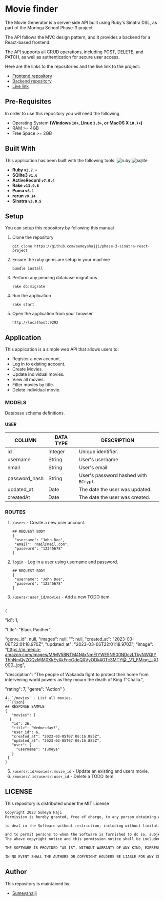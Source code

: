 # Movie finder
The Movie Generator is a server-side API built using Ruby's Sinatra DSL, as part of the Moringa School Phase-3 project. 

The API follows the MVC design pattern, and it provides a backend for a React-based frontend. 

The API supports all CRUD operations, including POST, DELETE, and PATCH, as well as authentication for secure user access.

Here are the links to the repositories and the live link to the project:
 - [Frontend repository](https://github.com/sumeyahajji/movie-finder)
 - [Backend repository](https://github.com/sumeyahajjiphase-3-sinatra-react-project)
 - [Live link](https://poetic-snickerdoodle-e30b72.netlify.app/)
## Pre-Requisites
In order to use this repository you will need the following:
- Operating System **(Windows `10+`, Linux `3.8+`, or MacOS X `10.7+`)**
- RAM >= 4GB
- Free Space >= 2GB
## Built With
This application has been built with the following tools:
![ruby](https://img.shields.io/badge/Ruby-CC342D?style=for-the-badge&logo=ruby&logoColor=white)
![sqlite](https://img.shields.io/badge/SQLite-07405E?style=for-the-badge&logo=sqlite&logoColor=white)
- **Ruby `v2.7.+`**
- **SQlite3 `v1.6`**
- **ActiveRecord `v7.0.4`**
- **Rake `v13.0.6`**
- **Puma `v6.1`**
- **rerun `v0.14`**
- **Sinatra `v3.0.5`**
## Setup
You can setup this repository by following this manual
1. Clone the repository
    ```{shell}
   git clone https://github.com/sumeyahajji/phase-3-sinatra-react-project
   ```
2. Ensure the ruby gems are setup in your machine
    ```{shell}
   bundle install
   ```
3. Perform any pending database migrations
   ```{shell}
   rake db:migrate
   ```
4. Run the application
    ```{shell}
    rake start
    ```
5. Open the application from your browser
    ```
   http://localhost:9292
   ```
## Application
This application is a simple web API that allows users to:
- Register a new account.
- Log in to existing account.
- Create Movies.
- Update individual movies.
- View all movies.
- Filter movies by title.
- Delete individual movie.
### MODELS
Database schema definitions.
#### 

#### USER
| COLUMN        | DATA TYPE | DESCRIPTION                           |
|---------------|-----------|---------------------------------------|
| id            | Integer   | Unique identifier.                    |
| username     | String    | User's username                   |
 | email     | String    | User's email                  |
| password_hash | String    | User's password hashed with `BCrypt`. |
| updated_at    | Date      | The date the user was updated.        |
| createdAt     | Date      | The date the user was created.        |
### ROUTES
1. `/users` - Create a new user account.
   ```{json}
   ## REQUEST BODY
   {
    "username": "John Doe",
    "email": "mail@mail.com",
    "password": "12345678"
   }
   ```
2. `login` - Log in a user using username and password.
   ```{json}
   ## REQUEST BODY
   {
    "username": "John Doe",
    "password": "12345678"
   }
   ```
3. `/users/:user_id/movies` - Add a new TODO item.
   ```{json}
  {

  "id": 1,

  "title": "Black Panther",

  "genre_id": null,
  "images": null,
  "": null,
  "created_at": "2023-03-06T22:01:18.970Z",
  "updated_at": "2023-03-06T22:01:18.970Z",
  "image": "https://m.media-amazon.com/images/M/MV5BNTM4NjIxNmEtYWE5NS00NDczLTkyNWQtYThhNmQyZGQzMjM0XkEyXkFqcGdeQXVyODk4OTc3MTY@._V1_FMjpg_UX1000_.jpg",

  "description": "The people of Wakanda fight to protect their home from intervening world powers as they mourn the death of King T'Challa.",

  "rating": 7,
  "genre": "Action"
  }
   ```
4. `/movies` - List all movies.
   ```{json}
   ## RESPONSE SAMPLE
   {
      "movies": [
     {
      "id": 26,
      "title": "Wednesday?",
      "user_id": 6,
      "created_at": "2023-03-05T07:00:16.885Z",
      "updated_at": "2023-03-05T07:00:16.885Z",
      "user": {
        "username": "sumeya"
      }
    ]
   }
   ```
5. `/users/:id/movies/:movie_id` - Update an existing and users movie.
6. `/movies/:id/users/:user_id` - Delete a TODO item.
## LICENSE
This repository is distributed under the MIT License
```markdown
Copyright 2023 Sumeya Haji
Permission is hereby granted, free of charge, to any person obtaining a copy of this software and associated documentation files (the “Software”),

to deal in the Software without restriction, including without limitation the rights to use, copy, modify, merge, publish, distribute, sublicense, and/or sell copies of the Software,

and to permit persons to whom the Software is furnished to do so, subject to the following conditions:
The above copyright notice and this permission notice shall be included in all copies or substantial portions of the Software.

THE SOFTWARE IS PROVIDED “AS IS”, WITHOUT WARRANTY OF ANY KIND, EXPRESS OR IMPLIED, INCLUDING BUT NOT LIMITED TO THE WARRANTIES OF MERCHANTABILITY, FITNESS FOR A PARTICULAR PURPOSE AND NONINFRINGEMENT.

IN NO EVENT SHALL THE AUTHORS OR COPYRIGHT HOLDERS BE LIABLE FOR ANY CLAIM, DAMAGES OR OTHER LIABILITY, WHETHER IN AN ACTION OF CONTRACT, TORT OR OTHERWISE, ARISING FROM, OUT OF OR IN CONNECTION WITH THE SOFTWARE OR THE USE OR OTHER DEALINGS IN THE SOFTWARE.
```
## Author
This repository is maintained by:
- [Sumeyahajji](https://github.com/sumeyahajji)